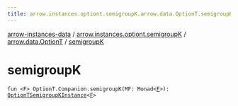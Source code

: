 ```yaml
---
title: arrow.instances.optiont.semigroupK.arrow.data.OptionT.semigroupK - arrow-instances-data
---
```


[arrow-instances-data](../../index.html) / [arrow.instances.optiont.semigroupK](../index.html) / [arrow.data.OptionT](index.html) / [semigroupK](./semigroup-k.html)

# semigroupK

`fun <F> OptionT.Companion.semigroupK(MF: Monad<`[`F`](semigroup-k.html#F)`>): `[`OptionTSemigroupKInstance`](../../arrow.instances/-option-t-semigroup-k-instance/index.html)`<`[`F`](semigroup-k.html#F)`>`